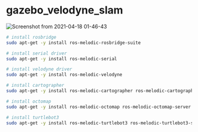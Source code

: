 # gazebo_velodyne_slam

![Screenshot from 2021-04-18 01-46-43](https://user-images.githubusercontent.com/7419790/115120353-fb75df80-9fe7-11eb-98bb-68dc55578f34.png)

``` sh
# install rosbridge
sudo apt-get -y install ros-melodic-rosbridge-suite

# install serial driver
sudo apt-get -y install ros-melodic-serial

# install velodyne driver
sudo apt-get -y install ros-melodic-velodyne

# install cartographer
sudo apt-get -y install ros-melodic-cartographer ros-melodic-cartographer-ros

# install octomap
sudo apt-get -y install ros-melodic-octomap ros-melodic-octomap-server

# install turtlebot3
sudo apt-get -y install ros-melodic-turtlebot3 ros-melodic-turtlebot3-simulations
```
